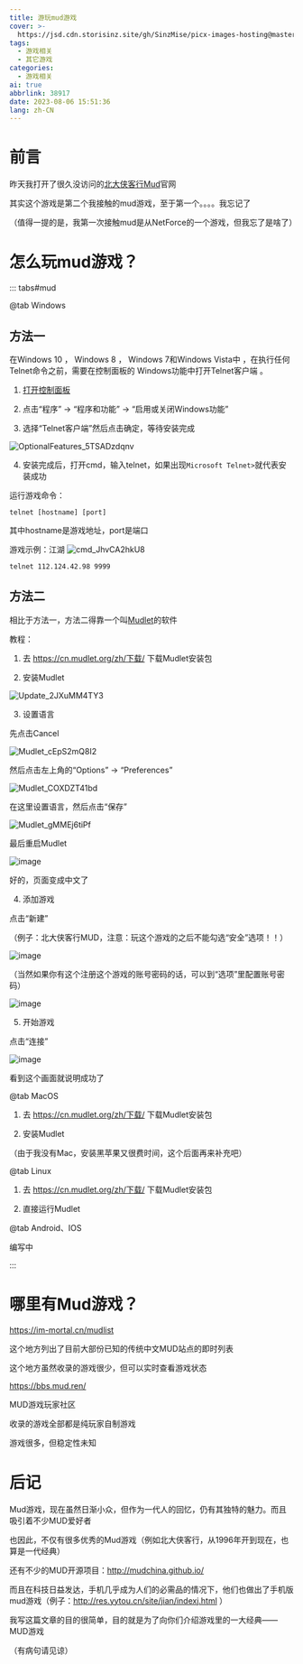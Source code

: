 ```yaml
---
title: 游玩mud游戏
cover: >-
  https://jsd.cdn.storisinz.site/gh/SinzMise/picx-images-hosting@master/20230806/Update_2JXuMM4TY3.2hgks6n4b8o0.webp
tags:
  - 游戏相关
  - 其它游戏
categories:
  - 游戏相关
ai: true
abbrlink: 38917
date: 2023-08-06 15:51:36
lang: zh-CN
---
```

# 前言
昨天我打开了很久没访问的[北大侠客行Mud](https://pkuxkx.net/)官网

其实这个游戏是第二个我接触的mud游戏，至于第一个。。。。我忘记了

（值得一提的是，我第一次接触mud是从NetForce的一个游戏，但我忘了是啥了）
# 怎么玩mud游戏？

::: tabs#mud

@tab Windows

## 方法一
在Windows 10 ， Windows 8 ， Windows 7和Windows Vista中 ，在执行任何Telnet命令之前，需要在控制面板的 Windows功能中打开Telnet客户端 。

1. [打开控制面板](https://zhcn.eyewated.com/%E5%A6%82%E4%BD%95%E6%89%93%E5%BC%80%E6%8E%A7%E5%88%B6%E9%9D%A2%E6%9D%BF/)

2. 点击“程序” $\rightarrow$ “程序和功能” $\rightarrow$ “启用或关闭Windows功能”

3. 选择“Telnet客户端”然后点击确定，等待安装完成

![OptionalFeatures_5TSADzdqnv](https://jsd.cdn.storisinz.site/gh/SinzMise/picx-images-hosting@master/20230806/OptionalFeatures_5TSADzdqnv.411d65y34ym0.png)

4. 安装完成后，打开cmd，输入telnet，如果出现`Microsoft Telnet>`就代表安装成功

运行游戏命令：
```
telnet [hostname] [port]
```
其中hostname是游戏地址，port是端口

游戏示例：江湖
![cmd_JhvCA2hkU8](https://jsd.cdn.storisinz.site/gh/SinzMise/picx-images-hosting@master/20230806/cmd_JhvCA2hkU8.2pef24j7jwq0.webp)
```
telnet 112.124.42.98 9999
```

## 方法二
相比于方法一，方法二得靠一个叫[Mudlet](https://cn.mudlet.org/)的软件

教程：

1. 去 https://cn.mudlet.org/zh/下载/ 下载Mudlet安装包

2. 安装Mudlet

![Update_2JXuMM4TY3](https://jsd.cdn.storisinz.site/gh/SinzMise/picx-images-hosting@master/20230806/Update_2JXuMM4TY3.2hgks6n4b8o0.webp)

3. 设置语言

先点击Cancel

![Mudlet_cEpS2mQ8I2](https://jsd.cdn.storisinz.site/gh/SinzMise/picx-images-hosting@master/20230806/Mudlet_cEpS2mQ8I2.4qigjn94a7q0.webp)

然后点击左上角的“Options” $\rightarrow$ “Preferences”

![Mudlet_COXDZT41bd](https://jsd.cdn.storisinz.site/gh/SinzMise/picx-images-hosting@master/20230806/Mudlet_COXDZT41bd.5rovpj6nqus0.webp)

在这里设置语言，然后点击“保存”

![Mudlet_gMMEj6tiPf](https://jsd.cdn.storisinz.site/gh/SinzMise/picx-images-hosting@master/20230806/Mudlet_gMMEj6tiPf.6az1vg2nq740.webp)

最后重启Mudlet

![image](https://jsd.cdn.storisinz.site/gh/SinzMise/picx-images-hosting@master/20230806/image.n9nebgxiw9s.webp)

好的，页面变成中文了

4. 添加游戏

点击“新建”

（例子：北大侠客行MUD，注意：玩这个游戏的之后不能勾选“安全”选项！！）

![image](https://jsd.cdn.storisinz.site/gh/SinzMise/picx-images-hosting@master/20230806/image.1ktlttflv0rk.webp)

（当然如果你有这个注册这个游戏的账号密码的话，可以到“选项”里配置账号密码）

![image](https://jsd.cdn.storisinz.site/gh/SinzMise/picx-images-hosting@master/20230806/image.8sod90xd4ig.webp)

5. 开始游戏

点击“连接”

![image](https://jsd.cdn.storisinz.site/gh/SinzMise/picx-images-hosting@master/20230806/image.5jc66kvbgs00.webp)

看到这个画面就说明成功了

@tab MacOS

1. 去 https://cn.mudlet.org/zh/下载/ 下载Mudlet安装包

2. 安装Mudlet

（由于我没有Mac，安装黑苹果又很费时间，这个后面再来补充吧）


@tab Linux

1. 去 https://cn.mudlet.org/zh/下载/ 下载Mudlet安装包

2. 直接运行Mudlet



@tab Android、IOS

编写中

:::

# 哪里有Mud游戏？
https://im-mortal.cn/mudlist

这个地方列出了目前大部份已知的传统中文MUD站点的即时列表

这个地方虽然收录的游戏很少，但可以实时查看游戏状态

https://bbs.mud.ren/

MUD游戏玩家社区

收录的游戏全部都是纯玩家自制游戏

游戏很多，但稳定性未知

# 后记
Mud游戏，现在虽然日渐小众，但作为一代人的回忆，仍有其独特的魅力。而且吸引着不少MUD爱好者

也因此，不仅有很多优秀的Mud游戏（例如北大侠客行，从1996年开到现在，也算是一代经典）

还有不少的MUD开源项目：http://mudchina.github.io/

而且在科技日益发达，手机几乎成为人们的必需品的情况下，他们也做出了手机版mud游戏（例子：http://res.yytou.cn/site/jian/indexj.html ）

我写这篇文章的目的很简单，目的就是为了向你们介绍游戏里的一大经典——MUD游戏

（有病句请见谅）